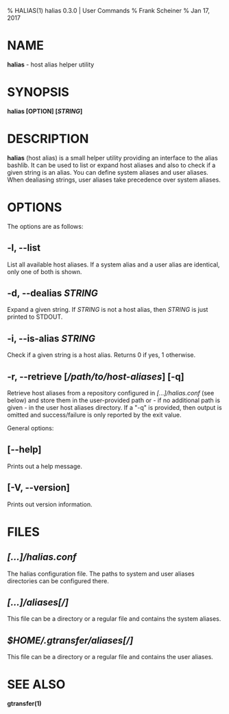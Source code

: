 % HALIAS(1) halias 0.3.0 | User Commands
% Frank Scheiner
% Jan 17, 2017


# NAME #

**halias** - host alias helper utility


# SYNOPSIS #

**halias [OPTION] [_STRING_]**


# DESCRIPTION #

**halias** (host alias) is a small helper utility providing an interface to the
alias bashlib. It can be used to list or expand host aliases and also to check
if a given string is an alias. You can define system aliases and user aliases.
When dealiasing strings, user aliases take precedence over system aliases.


# OPTIONS #

The options are as follows:


## **-l, --list** ##

List all available host aliases. If a system alias and a user alias are
identical, only one of both is shown.


## **-d, --dealias _STRING_** ##

Expand a given string. If _STRING_ is not a host alias, then _STRING_ is just
printed to STDOUT.


## **-i, --is-alias _STRING_** ##

Check if a given string is a host alias. Returns 0 if yes, 1 otherwise.


## **-r, --retrieve [_/path/to/host-aliases_] [-q]** ##

Retrieve host aliases from a repository configured in _[...]/halias.conf_ (see
below) and store them in the user-provided path or - if no additional path is
given - in the user host aliases directory. If a "-q" is provided, then output
is omitted and success/failure is only reported by the exit value.


General options:


## **[\--help]** ##

Prints out a help message.


## **[-V, \--version]** ##

Prints out version information.


# FILES #


## _[...]/halias.conf_ ##

The halias configuration file. The paths to system and user aliases directories
can be configured there.


## _[...]/aliases[/]_ ##

This file can be a directory or a regular file and contains the system aliases.


## _$HOME/.gtransfer/aliases[/]_ ##

This file can be a directory or a regular file and contains the user aliases.


# SEE ALSO #

**gtransfer(1)**
